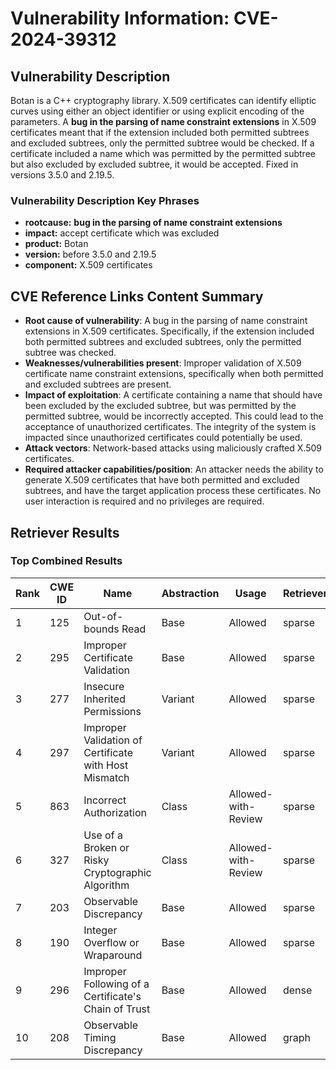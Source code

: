 # Vulnerability Information: CVE-2024-39312

## Vulnerability Description
Botan is a C++ cryptography library. X.509 certificates can identify elliptic curves using either an object identifier or using explicit encoding of the parameters. A **bug in the parsing of name constraint extensions** in X.509 certificates meant that if the extension included both permitted subtrees and excluded subtrees, only the permitted subtree would be checked. If a certificate included a name which was permitted by the permitted subtree but also excluded by excluded subtree, it would be accepted. Fixed in versions 3.5.0 and 2.19.5.

### Vulnerability Description Key Phrases
- **rootcause:** **bug in the parsing of name constraint extensions**
- **impact:** accept certificate which was excluded
- **product:** Botan
- **version:** before 3.5.0 and 2.19.5
- **component:** X.509 certificates

## CVE Reference Links Content Summary
- **Root cause of vulnerability**: A bug in the parsing of name constraint extensions in X.509 certificates. Specifically, if the extension included both permitted subtrees and excluded subtrees, only the permitted subtree was checked.
- **Weaknesses/vulnerabilities present**: Improper validation of X.509 certificate name constraint extensions, specifically when both permitted and excluded subtrees are present.
- **Impact of exploitation**: A certificate containing a name that should have been excluded by the excluded subtree, but was permitted by the permitted subtree, would be incorrectly accepted. This could lead to the acceptance of unauthorized certificates. The integrity of the system is impacted since unauthorized certificates could potentially be used.
- **Attack vectors**: Network-based attacks using maliciously crafted X.509 certificates.
- **Required attacker capabilities/position**: An attacker needs the ability to generate X.509 certificates that have both permitted and excluded subtrees, and have the target application process these certificates. No user interaction is required and no privileges are required.

## Retriever Results

### Top Combined Results

| Rank | CWE ID | Name | Abstraction | Usage  | Retrievers | Individual Scores |
|------|--------|------|-------------|-------|------------|-------------------|
| 1 | 125 | Out-of-bounds Read | Base | Allowed | sparse | 0.503 |
| 2 | 295 | Improper Certificate Validation | Base | Allowed | sparse | 0.492 |
| 3 | 277 | Insecure Inherited Permissions | Variant | Allowed | sparse | 0.491 |
| 4 | 297 | Improper Validation of Certificate with Host Mismatch | Variant | Allowed | sparse | 0.484 |
| 5 | 863 | Incorrect Authorization | Class | Allowed-with-Review | sparse | 0.474 |
| 6 | 327 | Use of a Broken or Risky Cryptographic Algorithm | Class | Allowed-with-Review | sparse | 0.464 |
| 7 | 203 | Observable Discrepancy | Base | Allowed | sparse | 0.462 |
| 8 | 190 | Integer Overflow or Wraparound | Base | Allowed | sparse | 0.457 |
| 9 | 296 | Improper Following of a Certificate's Chain of Trust | Base | Allowed | dense | 0.434 |
| 10 | 208 | Observable Timing Discrepancy | Base | Allowed | graph | 0.002 |

